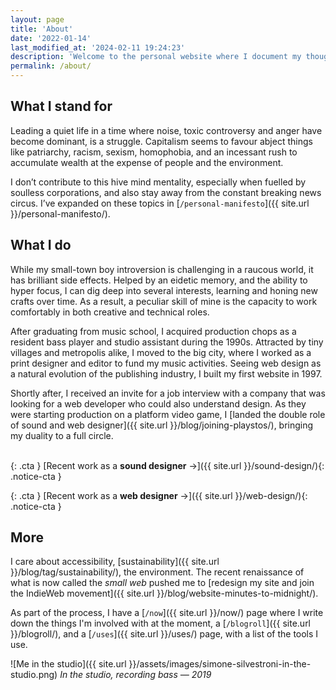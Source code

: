 ```yaml
---
layout: page
title: 'About'
date: '2022-01-14'
last_modified_at: '2024-02-11 19:24:23'
description: 'Welcome to the personal website where I document my thoughts, and how I use sound and web technology to turn ideas into an enjoyable experience. The moniker Minutes to Midnight references the <em>Doomsday Clock</em>, a connection with the world I grew up in during the Cold War.'
permalink: /about/
---
```

## What I stand for

Leading a quiet life in a time where noise, toxic controversy and anger have become dominant, is a struggle. Capitalism seems to favour abject things like patriarchy, racism, sexism, homophobia, and an incessant rush to accumulate wealth at the expense of people and the environment.

I don’t contribute to this hive mind mentality, especially when fuelled by soulless corporations, and also stay away from the constant breaking news circus. I’ve expanded on these topics in [`/personal-manifesto`]({{ site.url }}/personal-manifesto/).

## What I do

While my small-town boy introversion is challenging in a raucous world, it has brilliant side effects. Helped by an eidetic memory, and the ability to hyper focus, I can dig deep into several interests, learning and honing new crafts over time. As a result, a peculiar skill of mine is the capacity to work comfortably in both creative and technical roles. 

After graduating from music school, I acquired production chops as a resident bass player and studio assistant during the 1990s. Attracted by tiny villages and metropolis alike, I moved to the big city, where I worked as a print designer and editor to fund my music activities. Seeing web design as a natural evolution of the publishing industry, I built my first website in 1997.

Shortly after, I received an invite for a job interview with a company that was looking for a web developer who could also understand design. As they were starting production on a platform video game, I [landed the double role of sound and web designer]({{ site.url }}/blog/joining-playstos/), bringing my duality to a full circle.<br><br>

{: .cta }
[Recent work as a **sound designer**&nbsp;&rarr;]({{ site.url }}/sound-design/){: .notice-cta }

{: .cta }
[Recent work as a **web designer**&nbsp;&rarr;]({{ site.url }}/web-design/){: .notice-cta }

## More

I care about accessibility, [sustainability]({{ site.url }}/blog/tag/sustainability/), the environment. The recent renaissance of what is now called the *small web* pushed me to [redesign my site and join the IndieWeb movement]({{ site.url }}/blog/website-minutes-to-midnight/).

As part of the process, I have a [`/now`]({{ site.url }}/now/) page where I write down the things I'm involved with at the moment, a [`/blogroll`]({{ site.url }}/blogroll/), and a [`/uses`]({{ site.url }}/uses/) page, with a list of the tools I use.

![Me in the studio]({{ site.url }}/assets/images/simone-silvestroni-in-the-studio.png)
_In the studio, recording bass — 2019_